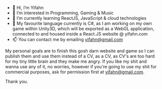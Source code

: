 - 👋 Hi, I’m Yifahn
- 👀 I’m interested in Programming, Gaming & Music
- 🌱 I’m currently learning ReactJS, JavaScript & cloud technologies
- 💞️ My favourite language currently is C#, as I am working on my own game within Unity3D, which will be exported as a WebGL application, connected to and housed inside a React.JS website @ yifahn.com
- 📫 You can contact me by emailing yifahn@gmail.com

My personal goals are to finish this gosh darn website and game so I can publish them and use them instead of a CV, as a CV, as CV's are too hard for my tiny little brain and they make me angry.
If you like my shit and wanna use any of it, no worries, however if you're going to use my shit for commercial purposes, ask for permission first at yifahn@gmail.com.

Thank you.



